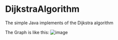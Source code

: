 # DijkstraAlgorithm
 The simple Java implements of the  Dijkstra algorithm

 The Graph is like this:
![image](https://github.com/user-attachments/assets/b3b47b89-6146-4e43-8759-8c40e8e591a1)

